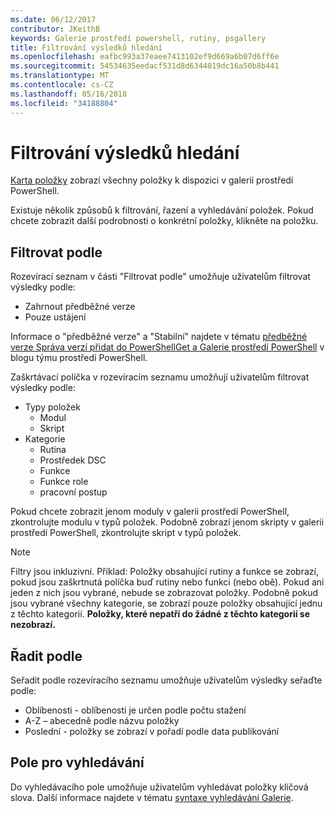 ```yaml
---
ms.date: 06/12/2017
contributor: JKeithB
keywords: Galerie prostředí powershell, rutiny, psgallery
title: Filtrování výsledků hledání
ms.openlocfilehash: eafbc993a37eaee7413102ef9d669a6b07d6ff6e
ms.sourcegitcommit: 54534635eedacf531d8d6344019dc16a50b8b441
ms.translationtype: MT
ms.contentlocale: cs-CZ
ms.lasthandoff: 05/16/2018
ms.locfileid: "34188804"
---
```

# <a name="filtering-search-results"></a>Filtrování výsledků hledání

[Karta položky](https://www.powershellgallery.com/items) zobrazí všechny položky k dispozici v galerii prostředí PowerShell.

Existuje několik způsobů k filtrování, řazení a vyhledávání položek.
Pokud chcete zobrazit další podrobnosti o konkrétní položky, klikněte na položku.

## <a name="filter-by"></a>Filtrovat podle

Rozevírací seznam v části "Filtrovat podle" umožňuje uživatelům filtrovat výsledky podle:
- Zahrnout předběžné verze
- Pouze ustájení

Informace o "předběžné verze" a "Stabilní" najdete v tématu [předběžné verze Správa verzí přidat do PowerShellGet a Galerie prostředí PowerShell](https://blogs.msdn.microsoft.com/powershell/2017/12/05/prerelease-versioning-added-to-powershellget-and-powershell-gallery/) v blogu týmu prostředí PowerShell.

Zaškrtávací políčka v rozevíracím seznamu umožňují uživatelům filtrovat výsledky podle:
- Typy položek
  - Modul
  - Skript
- Kategorie
  - Rutina
  - Prostředek DSC
  - Funkce
  - Funkce role
  - pracovní postup

Pokud chcete zobrazit jenom moduly v galerii prostředí PowerShell, zkontrolujte modulu v typů položek.
Podobně zobrazí jenom skripty v galerii prostředí PowerShell, zkontrolujte skript v typů položek.

> [!NOTE]
> Filtry jsou inkluzivní.
> Příklad: Položky obsahující rutiny a funkce se zobrazí, pokud jsou zaškrtnutá políčka buď rutiny nebo funkci (nebo obě).
> Pokud ani jeden z nich jsou vybrané, nebude se zobrazovat položky.
> Podobně pokud jsou vybrané všechny kategorie, se zobrazí pouze položky obsahující jednu z těchto kategorií.
> **Položky, které nepatří do žádné z těchto kategorií se nezobrazí.**

## <a name="sort-by"></a>Řadit podle

Seřadit podle rozevíracího seznamu umožňuje uživatelům výsledky seřaďte podle:
- Oblíbenosti - oblíbenosti je určen podle počtu stažení
- A-Z – abecedně podle názvu položky
- Poslední - položky se zobrazí v pořadí podle data publikování

## <a name="search-box"></a>Pole pro vyhledávání

Do vyhledávacího pole umožňuje uživatelům vyhledávat položky klíčová slova.
Další informace najdete v tématu [syntaxe vyhledávání Galerie](search-syntax.md).